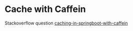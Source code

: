 # Cache with Caffein
Stackoverflow question [caching-in-springboot-with-caffein](https://stackoverflow.com/questions/77303787/caching-in-springboot-with-caffeine)
